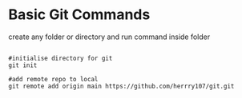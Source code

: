 # Basic Git Commands

create any folder or directory and run command inside folder
<pre><code>
#initialise directory for git
git init

#add remote repo to local 
git remote add origin main https://github.com/herrry107/git.git

